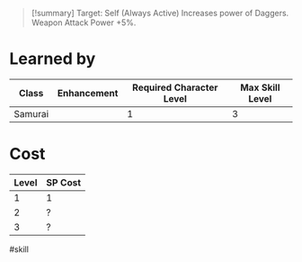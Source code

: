 >[!summary]
>Target: Self (Always Active)
>Increases power of Daggers.
>Weapon Attack Power +5%.
# Learned by
| Class   | Enhancement | Required Character Level | Max Skill Level |
| ------- | ----------- | ------------------------ | --------------- |
| Samurai |             | 1                        | 3               | 
# Cost
| Level | SP Cost |
| ----- | ------- |
| 1     | 1       |
| 2     | ?       |
| 3     | ?       |

#skill 